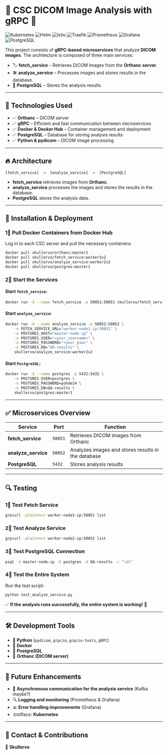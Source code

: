 # 🌌 CSC DICOM Image Analysis with gRPC 🏥

![Kubernetes](https://img.shields.io/badge/kubernetes-326CE5?style=for-the-badge&logo=kubernetes&logoColor=white)
![Helm](https://img.shields.io/badge/helm-0F1689?style=for-the-badge&logo=helm&logoColor=white)
![Istio](https://img.shields.io/badge/istio-466BB0?style=for-the-badge&logo=istio&logoColor=white)
![Traefik](https://img.shields.io/badge/traefikproxy-24A1C7?style=for-the-badge&logo=traefikproxy&logoColor=white)
![Prometheus](https://img.shields.io/badge/prometheus-E6522C?style=for-the-badge&logo=prometheus&logoColor=white)
![Grafana](https://img.shields.io/badge/grafana-F46800?style=for-the-badge&logo=grafana&logoColor=white)
![PostgreSQL](https://img.shields.io/badge/postgres-336791?style=for-the-badge&logo=postgresql&logoColor=white)


This project consists of **gRPC-based microservices** that analyze **DICOM images**. The architecture is composed of three main services:

- 🏷 **fetch_service** – Retrieves DICOM images from the **Orthanc server**.
- 🛠 **analyze_service** – Processes images and stores results in the database.
- 🐄 **PostgreSQL** – Stores the analysis results.

---

## 📌 Technologies Used
- ✅ **Orthanc** – DICOM server  
- ✅ **gRPC** – Efficient and fast communication between microservices  
- ✅ **Docker & Docker Hub** – Container management and deployment  
- ✅ **PostgreSQL** – Database for storing analysis results  
- ✅ **Python & pydicom** – DICOM image processing  

---

## 🔥 Architecture
```
[fetch_service]  →  [analyze_service]  →  [PostgreSQL]
```
- **fetch_service** retrieves images from **Orthanc**.
- **analyze_service** processes the images and stores the results in the database.
- **PostgreSQL** stores the analysis data.

---

## 🚀 Installation & Deployment

### 1⃣ Pull Docker Containers from Docker Hub
Log in to each CSC server and pull the necessary containers:

```sh
docker pull skullervo/orthanc:master1
docker pull skullervo/fetch_service:worker1v2
docker pull skullervo/analyze_service:worker2v2
docker pull skullervo/postgres:master1
```

### 2⃣ Start the Services

#### Start `fetch_service`:
```sh
docker run -d --name fetch_service -p 50051:50051 skullervo/fetch_service:worker1v2
```

#### Start `analyze_service`:
```sh
docker run -d --name analyze_service -p 50052:50052 \
    -e FETCH_SERVICE_URL="worker-node1-ip:50051" \
    -e POSTGRES_HOST="master-node-ip" \
    -e POSTGRES_USER="<your_username>" \
    -e POSTGRES_PASSWORD="<your_psw>" \
    -e POSTGRES_DB="QA-results" \
    skullervo/analyze_service:worker2v2
```

#### Start `PostgreSQL`:
```sh
docker run -d --name postgres -p 5432:5432 \
    -e POSTGRES_USER=postgres \
    -e POSTGRES_PASSWORD=pohde24 \
    -e POSTGRES_DB=QA-results \
    skullervo/postgres:master1
```

---

## ✅ Microservices Overview

| **Service**         | **Port**  | **Function** |
|--------------------|---------|------------|
| **fetch_service**  | `50051` | Retrieves DICOM images from Orthanc |
| **analyze_service** | `50052` | Analyzes images and stores results in the database |
| **PostgreSQL**    | `5432`  | Stores analysis results |

---

## 🔍 Testing

### 1⃣ Test Fetch Service
```sh
grpcurl -plaintext worker-node1-ip:50051 list
```

### 2⃣ Test Analyze Service 
```sh
grpcurl -plaintext worker-node2-ip:50052 list
```

### 3⃣ Test PostgreSQL Connection 
```sh
psql -h master-node-ip -U postgres -d QA-results -c "\dt"
```

### 4⃣ Test the Entire System
Run the test script:
```sh
python test_analyze_service.py
```

✅ **If the analysis runs successfully, the entire system is working!** 🎉

---

## 🛠 Development Tools
- 🐍 **Python** (`pydicom`, `grpcio`, `grpcio-tools`, `gRPC`)
- 🐳 **Docker**
- 🐄 **PostgreSQL**
- 🏥 **Orthanc (DICOM server)**

---

## 📜 Future Enhancements
- 🔄 **Asynchronous communication for the analysis service** (Kafka maybe?)
- 🔍 **Logging and monitoring** (Prometheus & Grafana) 
- 📊 **Error handling improvements** (Grafana) 
- :trollface: **Kubernetes**

---

## 🤝 Contact & Contributions
👤 **Skullervo**  
  


